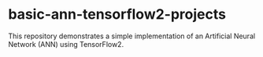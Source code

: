 # basic-ann-tensorflow2-projects
This repository demonstrates a simple implementation of an Artificial Neural Network (ANN) using TensorFlow2.
